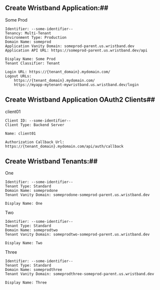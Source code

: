 ## Create Wristband Application:##

Some Prod
```
Identifier: --some-identifier--
Tenancy: Multi-Tenant
Environment Type: Production
Domain Name: someprod
Application Vanity Domain: someprod-parent.us.wristband.dev
Application API URL: https://someprod-parent.us.wristband.dev/api

Display Name: Some Prod
Tenant Classifier: Tenant

Login URL: https://{tenant_domain}.mydomain.com/
Logout URLs: 
    https://{tenant_domain}.mydomain.com/
    https://myapp-mytenant-mywristband.us.wristband.dev/login
```

## Create Wristband Application OAuth2 Clients##

client01
```
Client ID: --some-identifier--
Client Type: Backend Server

Name: client01

Authorization Callback Url: https://{tenant_domain}.mydomain.com/api/auth/callback
```


## Create Wristband Tenants:##

One
```
Identifier: --some-identifier--
Tenant Type: Standard
Domain Name: someprodone
Tenant Vanity Domain: someprodone-someprod-parent.us.wristband.dev

Display Name: One
```

Two
```
Identifier: --some-identifier--
Tenant Type: Standard
Domain Name: someprodtwo
Tenant Vanity Domain: someprodtwo-someprod-parent.us.wristband.dev

Display Name: Two
```

Three
```
Identifier: --some-identifier--
Tenant Type: Standard
Domain Name: someprodthree
Tenant Vanity Domain: someprodthree-someprod-parent.us.wristband.dev

Display Name: Three
```
